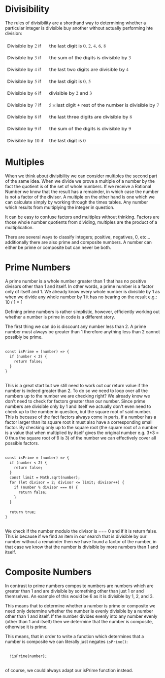 # Divisibility

The rules of divisibility are a shorthand way to determining whether a particular integer is divisible buy another without actually performing hte division:


<img src="./Divisible.png">

# Multiples

When we think about divisibility we can consider multiples the second part of the same idea. When we divide we prove a multiple of a number by the fact the quotient is of the set of whole numbers. If we receive a Rational Number we know that the result has a remainder, in which case the number is not a factor of the divisor. A multiple on the other hand is one which we can calculate simply by working through the times tables. Any number which results from multiplying the integer in question.

It can be easy to confuse factors and multiples without thinking. Factors are those whole number quotients from dividing, multiples are the product of a multiplication.

There are several ways to classify integers; positive, negatives, 0, etc... additionally there are also prime and composite numbers. A number can either be prime or composite but can never be both.

# Prime Numbers

A prime number is a whole number greater than 1 that has no positive divisors other than 1 and itself. In other words, a prime number is a factor only of itself and 1. We already know every whole number is divisible by 1 as when we divide any whole number by 1 it has no bearing on the result e.g.: 10 / 1 = 1

Defining prime numbers is rather simplistic, however, efficiently working out whether a number is prime in code is a different story.

The first thing we can do is discount any number less than 2. A prime number must always be greater than 1 therefore anything less than 2 cannot possibly be prime.

<pre>
<code>
const isPrime = (number) => {
  if (number < 2) {
    return false;
  }
}
</code>
</pre>

This is a great start but we still need to work out our return value if the number is indeed greater than 2. To do so we need to loop over all the numbers up to the number we are checking right? We already know we don't need to check for factors greater than our number. Since prime numbers are divisible only by 1 and itself we actually don't even need to check up to the number in question, but the square root of said number. This is because of the fact factors always come in paris, if a number has a factor larger than its square root it must also have a corresponding small factor. By checking only up to the square root (the square root of a number is a value that when multiplied by itself gives the original number e.g. 3*3 = 0 thus the square root of 9 is 3) of the number we can effectively cover all possible factors.

<pre>
<code>
const isPrime = (number) => {
  if (number < 2) {
    return false;
  }
  const limit = Math.sqrt(number);
  for (let divisor = 2; divisor <= limit; divisor++) {
    if (number % divisor === 0) {
      return false;
    }
  }

  return true;
}
</code>
</pre>

We check if the number modulo the divisor is === 0 and if it is return false. This is because if we find an item in our search that is divisible by our number without a remainder then we have found a factor of the number, in that case we know that the number is divisible by more numbers than 1 and itself.

# Composite Numbers

In contrast to prime numbers composite numbers are numbers which are greater than 1 and are divisible by something other than just 1 or and themselves. An example of this would be 6 as it is divisible by 1, 2, and 3.

This means that to determine whether a number is prime or composite we need only determine whether the number is evenly divisible by a number other than 1 and itself. If the number divides evenly into any number evenly (other than 1 and itself) then we determine that the number is composite, otherwise it is prime.

This means, that in order to write a function which determines that a number is composite we can literally just negates `isPrime()`:

<pre>
<code>
  !isPrime(number);
</code>
</pre>

of course, we could always adapt our isPrime function instead.